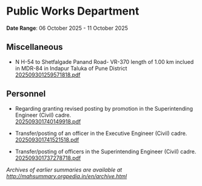 # Public Works Department

**Date Range**: 06 October 2025 - 11 October 2025


## Miscellaneous
- N H-54 to Shetfalgade Panand Road- VR-370 length of 1.00 km inclued  in MDR-84 in  Indapur Taluka of Pune District\
  [202509301259571818.pdf](https://gr.maharashtra.gov.in/Site/Upload/Government%20Resolutions/English/202509301259571818.pdf)

## Personnel
- Regarding granting revised posting by promotion in the Superintending Engineer (Civil) cadre.\
  [202509301740149918.pdf](https://gr.maharashtra.gov.in/Site/Upload/Government%20Resolutions/English/202509301740149918.pdf)

- Transfer/posting of an officer in the Executive Engineer (Civil) cadre.\
  [202509301741521518.pdf](https://gr.maharashtra.gov.in/Site/Upload/Government%20Resolutions/English/202509301741521518.pdf)

- Transfer/posting of officers in the Superintending Engineer (Civil) cadre.\
  [202509301737278718.pdf](https://gr.maharashtra.gov.in/Site/Upload/Government%20Resolutions/English/202509301737278718.pdf)


*Archives of earlier summaries are available at http://mahsummary.orgpedia.in/en/archive.html*